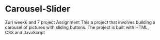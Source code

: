 # Carousel-Slider
Zuri week6 and 7 project Assignment
This a project that involves building a carousel of pictures with sliding buttons. The project is built with HTML, CSS and JavaScript

